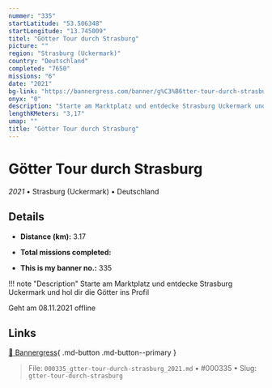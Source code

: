 ```yaml
---
nummer: "335"
startLatitude: "53.506348"
startLongitude: "13.745009"
titel: "Götter Tour durch Strasburg"
picture: ""
region: "Strasburg (Uckermark)"
country: "Deutschland"
completed: "7650"
missions: "6"
date: "2021"
bg-link: "https://bannergress.com/banner/g%C3%B6tter-tour-durch-strasburg-8cf3"
onyx: "0"
description: "Starte am Marktplatz und entdecke Strasburg Uckermark und hol dir die Götter ins Profil\n\nGeht am 08.11.2021 offline"
lengthKMeters: "3,17"
umap: ""
title: "Götter Tour durch Strasburg"
---
```

# Götter Tour durch Strasburg

*2021* • Strasburg (Uckermark) • Deutschland



## Details
- **Distance (km):** 3.17

- **Total missions completed:** 
- **This is my banner no.:** 335


!!! note "Description"
    Starte am Marktplatz und entdecke Strasburg Uckermark und hol dir die Götter ins Profil

Geht am 08.11.2021 offline



## Links
[🔗 Bannergress](https://bannergress.com/banner/g%C3%B6tter-tour-durch-strasburg-8cf3){ .md-button .md-button--primary }



> File: `000335_gtter-tour-durch-strasburg_2021.md` • #000335 • Slug: `gtter-tour-durch-strasburg`

